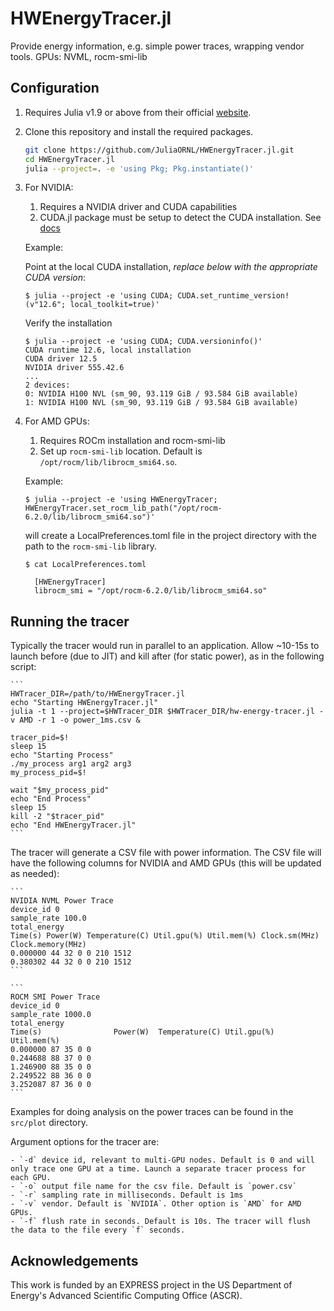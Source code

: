 # HWEnergyTracer.jl
Provide energy information, e.g. simple power traces, wrapping vendor tools. GPUs: NVML, rocm-smi-lib


## Configuration

1. Requires Julia v1.9 or above from their official [website](https://julialang.org/downloads/).

2. Clone this repository and install the required packages.

    ```bash
    git clone https://github.com/JuliaORNL/HWEnergyTracer.jl.git
    cd HWEnergyTracer.jl
    julia --project=. -e 'using Pkg; Pkg.instantiate()'
    ```

2. For NVIDIA: 
   1. Requires a NVIDIA driver and CUDA capabilities
   2. CUDA.jl package must be setup to detect the CUDA installation. See [docs](https://cuda.juliagpu.org/stable/installation/overview/#Using-a-local-CUDA)

    Example: 

    Point at the local CUDA installation, *replace below with the appropriate CUDA version*:
    
    ```
    $ julia --project -e 'using CUDA; CUDA.set_runtime_version!(v"12.6"; local_toolkit=true)'
    ```
    
    Verify the installation
    
    ```
    $ julia --project -e 'using CUDA; CUDA.versioninfo()'
    CUDA runtime 12.6, local installation
    CUDA driver 12.5
    NVIDIA driver 555.42.6
    ...
    2 devices:
    0: NVIDIA H100 NVL (sm_90, 93.119 GiB / 93.584 GiB available)
    1: NVIDIA H100 NVL (sm_90, 93.119 GiB / 93.584 GiB available)
    ```

3. For AMD GPUs:
   
   1. Requires ROCm installation and rocm-smi-lib
   2. Set up `rocm-smi-lib` location. Default is `/opt/rocm/lib/librocm_smi64.so`.

    Example:
    
    ```
    $ julia --project -e 'using HWEnergyTracer; HWEnergyTracer.set_rocm_lib_path("/opt/rocm-6.2.0/lib/librocm_smi64.so")'
    ```

    will create a LocalPreferences.toml file in the project directory with the path to the `rocm-smi-lib` library.

    ```
    $ cat LocalPreferences.toml
      
      [HWEnergyTracer]
      librocm_smi = "/opt/rocm-6.2.0/lib/librocm_smi64.so"
    ```

## Running the tracer

Typically the tracer would run in parallel to an application. Allow ~10-15s to launch before (due to JIT) and kill after (for static power), as in the following script:

    ```
    HWTracer_DIR=/path/to/HWEnergyTracer.jl
    echo "Starting HWEnergyTracer.jl"
    julia -t 1 --project=$HWTracer_DIR $HWTracer_DIR/hw-energy-tracer.jl -v AMD -r 1 -o power_1ms.csv &

    tracer_pid=$!
    sleep 15
    echo "Starting Process"
    ./my_process arg1 arg2 arg3
    my_process_pid=$!

    wait "$my_process_pid"
    echo "End Process"
    sleep 15
    kill -2 "$tracer_pid"
    echo "End HWEnergyTracer.jl"
    ```
    
The tracer will generate a CSV file with power information. The CSV file will have the following columns for NVIDIA and AMD GPUs (this will be updated as needed):

    ```
    NVIDIA NVML Power Trace
    device_id 0
    sample_rate 100.0
    total_energy 
    Time(s) Power(W) Temperature(C) Util.gpu(%) Util.mem(%) Clock.sm(MHz) Clock.memory(MHz)
    0.000000 44 32 0 0 210 1512
    0.380302 44 32 0 0 210 1512
    ```

    ```
    ROCM SMI Power Trace
    device_id 0
    sample_rate 1000.0
    total_energy 
    Time(s)                Power(W)  Temperature(C) Util.gpu(%) Util.mem(%) 
    0.000000 87 35 0 0
    0.244688 88 37 0 0
    1.246900 88 35 0 0
    2.249522 88 36 0 0
    3.252087 87 36 0 0
    ```

Examples for doing analysis on the power traces can be found in the `src/plot` directory.

Argument options for the tracer are:

    - `-d` device id, relevant to multi-GPU nodes. Default is 0 and will only trace one GPU at a time. Launch a separate tracer process for each GPU.
    - `-o` output file name for the csv file. Default is `power.csv`
    - `-r` sampling rate in milliseconds. Default is 1ms
    - `-v` vendor. Default is `NVIDIA`. Other option is `AMD` for AMD GPUs.
    - `-f` flush rate in seconds. Default is 10s. The tracer will flush the data to the file every `f` seconds.

## Acknowledgements

This work is funded by an EXPRESS project in the US Department of Energy's Advanced Scientific Computing Office (ASCR).
